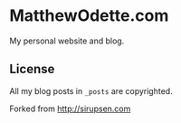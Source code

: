 # MatthewOdette.com

My personal website and blog.

## License

All my blog posts in `_posts` are copyrighted. 

Forked from http://sirupsen.com
